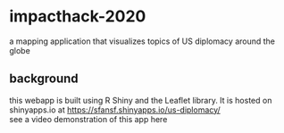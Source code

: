 # impacthack-2020
a mapping application that visualizes topics of US diplomacy around the globe

## background
this webapp is built using R Shiny and the Leaflet library. It is hosted on shinyapps.io at https://sfansf.shinyapps.io/us-diplomacy/
<br> 
see a video demonstration of this app here
